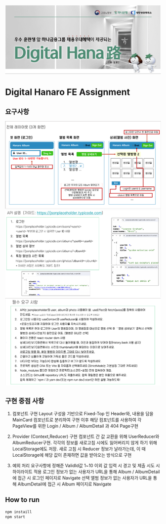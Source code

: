 ![alt text](assets/header.png)
# Digital Hanaro FE Assignment

## 요구사항

![alt text](assets/requirement1.png)
![alt text](assets/requirement2.png)
![alt text](assets/requirement3.png)

## 구현 중점 사항

1. 컴포넌트 구현
    Layout 구성을 기반으로
    Fixed-Top 인 Header와, 내용을 담을 MainCard 컴포넌트로 분리하여 구현
    이후 해당 컴포넌트를 사용하여 각 PageView를 위한 Login / Album / AlbumDetail 과 404 Page구현

2. Provider (Context,Reducer) 구현
    컴포넌트 간 값 교환을 위해 UserReducer와 AlbumReducer구현.
    각각의 정보를 새로고침 시에도 잃어버리지 않게 하기 위해 LocalStorage에도 저장.
    새로 고침 시 Reducer 정보가 날라가는데, 이 때 LocalStorage에 해당 값이 존재하면 값을 받아오는 방식으로 구현

3. 예외 처리
    요구사항에 정해준 ValidId값 1~10 이외 값 입력 시 경고 및 제출 시도 시 하이라이트 적용
    로그인 정보가 없는 사용자가 URL을 통해 Album / AlbumDetail 에 접근 시 로그인 페이지로 Navigate
    선택 앨범 정보가 없는 사용자가 URL을 통해 AlbumDetail에 접근 시 Album 페이지로 Navigate


## How to run

    npm instaill
    npm start
